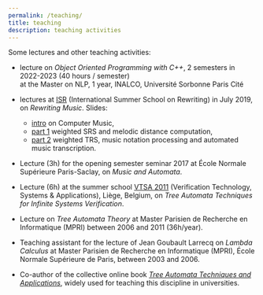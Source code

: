 ```yaml
---
permalink: /teaching/
title: teaching
description: teaching activities
---
```


Some lectures and other teaching activities:

- lecture on _Object Oriented Programming with C++_, 2 semesters in 2022-2023 (40 hours / semester)   
  at the Master on NLP, 1 year, INALCO, Université Sorbonne Paris Cité

- lectures at [ISR](https://isr2019.inria.fr) (International Summer School on Rewriting) in July 2019, on *Rewriting Music*. Slides:
  -  [intro](files/ISR19RewritingMusic-part0.pdf) on Computer Music, 
  - [part 1](files/ISR19RewritingMusic-part1.pdf) weighted SRS and melodic distance computation, 
  - [part 2](files/ISR19RewritingMusic-part2.pdf) weighted TRS, music notation processing and automated music transcription.

* Lecture (3h) for the opening semester seminar 2017 at École Normale Supérieure Paris-Saclay, on _Music and Automata_.

* Lecture (6h) at the summer school [VTSA 2011](https://resources.mpi-inf.mpg.de/departments/rg1/conferences/vtsa11/) (Verification Technology, Systems & Applications), Liège, Belgium, on _Tree Automata Techniques for Infinite Systems Verification_.

* Lecture on _Tree Automata Theory_ at Master Parisien de Recherche en Informatique (MPRI) between 2006 and 2011 (36h/year).

* Teaching assistant for the lecture of Jean Goubault Larrecq on _Lambda Calculus_ at Master Parisien de Recherche en Informatique (MPRI), École Normale Supérieure de Paris, between 2003 and 2006.

* Co-author of the collective online book [_Tree Automata Techniques and Applications_](http://tata.gforge.inria.fr/), widely used for teaching this discipline in universities.
